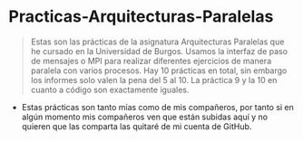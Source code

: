 # Practicas-Arquitecturas-Paralelas

> Estas son las prácticas de la asignatura Arquitecturas Paralelas que he cursado en la Universidad de Burgos.
> Usamos la interfaz de paso de mensajes o MPI para realizar diferentes ejercicios de manera paralela con varios procesos.
> Hay 10 prácticas en total, sin embargo los informes solo valen la pena del 5 al 10. La práctica 9 y la 10 en cuanto a código son exactamente iguales.


* Estas prácticas son tanto mías como de mis compañeros, por tanto si en algún momento mis compañeros ven que están subidas aquí y no quieren que las comparta las quitaré de mi cuenta de GitHub.

